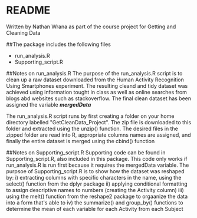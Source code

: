 # README
Written by Nathan Wrana as part of the course project for Getting and Cleaning Data

##The package includes the following files
* run_analysis.R
* Supporting_script.R

##Notes on run_analysis.R
The purpose of the run_analysis.R script is to clean up a raw dataset downloaded from the Human Activity Recognition Using
Smartphones experiment. The resulting cleand and tidy dataset was achieved using information tought in class as well as online
searches from blogs abd websites such as stackoverflow. The final clean dataset has been assigned the variable *__mergedData__*

The run_analysis.R script runs by first creating a folder on your home directory labelled "GetCleanData_Project". The zip file is downloaded to this folder and extracted using the unzip() function. The desired files in the zipped folder are read into R,
appropriate columns names are assigned, and finally the entire dataset is merged using the cbind() function


##Notes on Supporting_script.R
Supporting code can be found in Supporting_script.R, also included in this package. This code only works if run_analysis.R is run
first because it requires the mergedData variable. The purpsoe of Supporting_script.R is to show how the dataset was reshaped by:
i) extracting columns with specific characters in the name, using the select() function from the dplyr package
ii) applying conditional formatting to assign descriptive names to numbers (creating the Activity column)
iii) using the melt() function from the reshape2 package to orgaanize the data into a form that's able to
iv) the summarize() and group_by() functions to determine the mean of each variable for each Activity from each Subject
